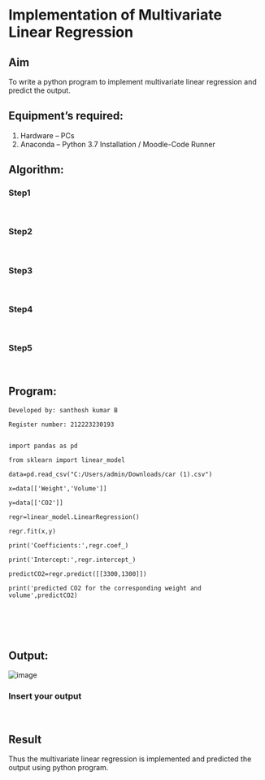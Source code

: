 # Implementation of Multivariate Linear Regression
## Aim
To write a python program to implement multivariate linear regression and predict the output.
## Equipment’s required:
1.	Hardware – PCs
2.	Anaconda – Python 3.7 Installation / Moodle-Code Runner
## Algorithm:
### Step1
<br>

### Step2
<br>

### Step3
<br>

### Step4
<br>

### Step5
<br>

## Program:
```
Developed by: santhosh kumar B

Register number: 212223230193


import pandas as pd

from sklearn import linear_model

data=pd.read_csv("C:/Users/admin/Downloads/car (1).csv")

x=data[['Weight','Volume']]

y=data[['CO2']]

regr=linear_model.LinearRegression()

regr.fit(x,y)

print('Coefficients:',regr.coef_)

print('Intercept:',regr.intercept_)

predictCO2=regr.predict([[3300,1300]])

print('predicted CO2 for the corresponding weight and volume',predictCO2)






```
## Output:

![image](https://github.com/Santhoshstudent/Multivariate-Linear-Regression/assets/145446853/f88e0747-bd03-46a5-aff3-efd1eb8eff4b)


### Insert your output

<br>

## Result
Thus the multivariate linear regression is implemented and predicted the output using python program.
